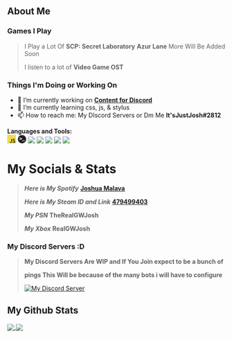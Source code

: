 ## About Me
### Games I Play
>
> I Play a Lot Of
> **SCP: Secret Laboratory**
> **Azur Lane**
> More Will Be Added Soon
>
> I listen to a lot of
> **Video Game OST**
>
### Things I'm Doing or Working On

- 🔭 I’m currently working on **[Content for Discord](https://discord.com/app)**
- 🌱 I’m currently learning css, js, & stylus
- 📫 How to reach me: My DIscord Servers or Dm Me **It'sJustJosh#2812**

**Languages and Tools:**  
<code><img height="20" src="https://raw.githubusercontent.com/github/explore/80688e429a7d4ef2fca1e82350fe8e3517d3494d/topics/javascript/javascript.png"></code>
<code><img height="20" src="https://raw.githubusercontent.com/github/explore/80688e429a7d4ef2fca1e82350fe8e3517d3494d/topics/terminal/terminal.png"></code>
<code><img height="20" src="https://cdn.discordapp.com/emojis/763439056876994590.png?v=1"></code>
<code><img height="20" src="https://raw.githubusercontent.com/TheRealGWJosh/TheRealGWJosh/main/BetterDiscord.svg"></code>
<code><img height="20" src="https://raw.githubusercontent.com/TheRealGWJosh/TheRealGWJosh/main/Stylus.svg"></code>
<code><img height="20" src="https://raw.githubusercontent.com/TheRealGWJosh/TheRealGWJosh/main/Vizality.svg"></code>
<code><img height="20" src="https://raw.githubusercontent.com/TheRealGWJosh/TheRealGWJosh/main/Powercord.svg"></code>

# My Socials & Stats
>
> ***Here is My Spotify*** **[Joshua Malava](https://open.spotify.com/user/jonnpetemalava)**
>
> ***Here is My Steam ID and Link*** **[479499403](https://steamcommunity.com/id/TRGWJosh/)**
>
> ***My PSN*** **TheRealGWJosh**
>
> ***My Xbox*** **RealGWJosh**
>
### My Discord Servers :D 
> **My Discord Servers Are WIP and If You Join expect to be a bunch of**
>
> **pings This Will be because of the many bots i will have to configure**
>
> [![My Discord Server](https://img.shields.io/discord/797173403505000539?color=gold&label=Joshua%27s%20Facility&logo=discord&logoColor=gold&style=for-the-badge)](https://discord.gg/jmwQxmauwK)

## My Github Stats 
<a href="https://github.com/therealgwjosh">
  <img align="center" src="https://github-readme-stats.vercel.app/api?username=therealgwjosh&show_icons=true&theme=dark" />
</a>
<a href="https://github.com/therealgwjosh">
  <img align="center" src="https://github-readme-stats.vercel.app/api/top-langs/?username=therealgwjosh&layout=compact&theme=dark" />
</a>

<!--
**TheRealGWJosh/TheRealGWJosh** is a ✨ _special_ ✨ repository because its `README.md` (this file) appears on your GitHub profile.
